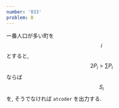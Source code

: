 ```yaml
---
number: '033'
problem: B
---
```

一番人口が多い町を $$ i $$ とすると, $$ 2P_i \gt \sum P_i $$ ならば $$ S_i $$ を, そうでなければ `atcoder` を出力する.
